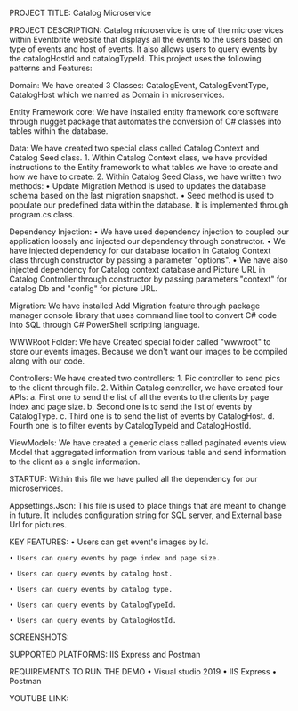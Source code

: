 PROJECT TITLE:  Catalog  Microservice

PROJECT DESCRIPTION:
Catalog microservice is one of the microservices within Eventbrite website that displays all the events  to the users based on type of events and host of events. It also allows users to query events by the catalogHostId and catalogTypeId. This project uses the following patterns and Features:

Domain:
We have created 3 Classes: CatalogEvent, CatalogEventType, CatalogHost which we named as Domain in microservices.

Entity Framework core:
We have installed entity framework core software through nugget package that automates the conversion of  C# classes into tables within the database.

Data:
We have created two special class called Catalog Context and Catalog Seed class.
	1. Within Catalog Context class, we have provided instructions to the Entity framework to what tables we have to create and how we have to create.
	2. Within Catalog Seed Class, we have written two methods:
	• Update Migration Method  is used to updates the database schema based on the last migration snapshot.
	• Seed method is used to populate our predefined data within the database. It is implemented through program.cs class.
	
Dependency Injection:
	•  We have used dependency injection to coupled our application loosely and injected our dependency through constructor. 
	• We have injected dependency for our database location in Catalog Context class through constructor by passing a parameter "options".
	• We have also injected dependency for  Catalog context database and Picture URL in Catalog Controller through constructor by passing parameters "context" for catalog Db and "config" for picture URL.

Migration:
We have installed  Add Migration feature through package manager console library  that uses command line tool  to convert C# code into SQL through  C# PowerShell scripting language.

WWWRoot Folder:
We have Created special folder called "wwwroot" to store our events images. Because we don't want our images to be compiled along with our code.

Controllers:
We have created two controllers:
	1. Pic controller to send pics to the client through file.
	2. Within Catalog controller, we have created four APIs:
		a. First one  to send the list of all the events to the clients by page index and page size.
		b. Second one is to  send  the list of events by CatalogType.
		c. Third one is to send the list of events by CatalogHost.
		d. Fourth one is to filter events by CatalogTypeId and CatalogHostId.
		
ViewModels:
We have created a generic class called paginated events view Model that aggregated information from various table and send information to the client as a single information. 

STARTUP:
Within this file we have pulled all the dependency for our microservices.

Appsettings.Json:
This file is used to place  things  that are meant to change in future. It includes configuration string for SQL server, and External base Url for pictures.

KEY FEATURES:
	• Users can get event's images by Id.
	
	• Users can query events by page index and page size.
	
	• Users can query events by catalog host.
	
	• Users can query events by catalog type.
	
	• Users can query events by CatalogTypeId.
	
	• Users can query events by CatalogHostId.
	

SCREENSHOTS:




SUPPORTED PLATFORMS: IIS Express and Postman

REQUIREMENTS TO RUN THE DEMO
	•  Visual studio 2019
	•  IIS Express
	•  Postman
  
YOUTUBE LINK:




 





